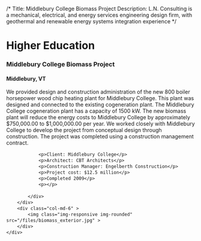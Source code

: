 /*
Title: Middlebury College Biomass Project
Description: L.N. Consulting is a mechanical, electrical, and energy services engineering design firm, with geothermal and renewable energy systems integration experience
*/

# Higher Education

<div>
	<div class="row">
		<div class="col-md-6" >
			<div class="well" >
				<h3>Middlebury College Biomass Project</h3>
				<h4>Middlebury, VT</h4>
				<p>
   
   We provided design and construction administration of the new 800 boiler horsepower wood chip heating plant for Middlebury College.  This plant was designed and connected to the existing cogeneration plant.  The Middlebury College cogeneration plant has a capacity of 1500 kW.  The new biomass plant will reduce the energy costs to Middlebury College by approximately $750,000.00 to $1,000,000.00 per year.  We worked closely with Middlebury College to develop the project from conceptual design through construction.  The project was completed using a construction management contract.
</p>
				
				<p>Client: Middlebury College</p>
				<p>Architect: CBT Architects</p>
				<p>Construction Manager: Engelberth Construction</p>
				<p>Project cost: $12.5 million</p>
				<p>Completed 2009</p>
				<p></p>
				
			</div>
		</div>
		<div class="col-md-6" >
			<img class="img-responsive img-rounded" src="/files/biomass_exterior.jpg" >
		</div>
	</div>
</div>
